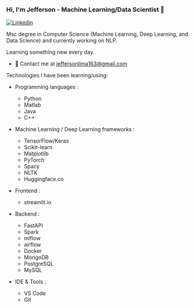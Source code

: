### Hi, I'm Jefferson - Machine Learning/Data Scientist 👋

[![Linkedin](https://img.shields.io/badge/-LinkedIn-blue?style=flat&logo=Linkedin&logoColor=white&link=https://www.linkedin.com/in/jeffersonlplima/)](https://www.linkedin.com/in/jeffersonlplima/)
 
 Msc degree in Computer Science (Machine Learning, Deep Learning, and Data Science) and currently working on NLP.

 Learning something new every day. 


- 📩 Contact me at [jeffersonlima163@gmail.com](mailto:jeffersonlima163@gmail.com)



Technologies I have been learning/using:

- Programming languages : <br />
   * Python
   * Matlab
   * Java
   * C++

- Machine Learning / Deep Learning frameworks : <br />
   * TensorFlow/Keras
   * Scikit-learn
   * Matplotlib
   * PyTorch
   * Spacy
   * NLTK
   * Huggingface.co
- Frontend : <br />
   * streamlit.io

- Backend : <br />
   * FastAPI
   * Spark
   * mlflow
   * airflow
   * Docker
   * MongoDB
   * PostgreSQL
   * MySQL

- IDE & Tools : <br />
   * VS Code
   * Git
